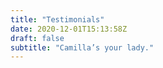 ```yaml
---
title: "Testimonials"
date: 2020-12-01T15:13:58Z
draft: false
subtitle: "Camilla’s your lady."
---
```

